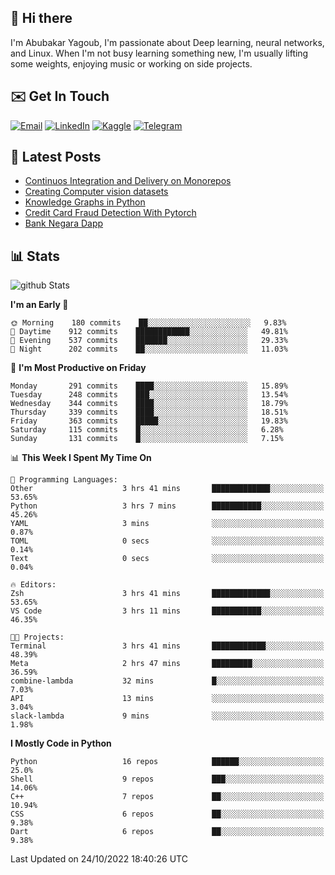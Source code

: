 ## 👋 Hi there

I'm Abubakar Yagoub, I'm passionate about Deep learning, neural networks, and
Linux. When I'm not busy learning something new, I'm usually lifting some
weights, enjoying music or working on side projects.

## ✉️ Get In Touch

[![Email](https://img.shields.io/badge/Email-f1f1f1?style=for-the-badge&logo=gmail&logoColor=0f111a)](mailto:git@blacksuan19.dev)
[![LinkedIn](https://img.shields.io/badge/LinkedIn-0077B5?style=for-the-badge&logo=linkedin&logoColor=white)](https://www.linkedin.com/in/blacksuan19/)
[![Kaggle](https://img.shields.io/badge/Kaggle-5acfff?style=for-the-badge&logo=kaggle&logoColor=white)](http://kaggle.com/abubakaryagob/)
[![Telegram](https://img.shields.io/badge/Telegram-2CA5E0?style=for-the-badge&logo=telegram&logoColor=white)](https://t.me/blacksuan19)

## 📩 Latest Posts

<!-- BLOG-POST-LIST:START -->
- [Continuos Integration and Delivery on Monorepos](https://www.blacksuan19.dev/blog/github-actions-monorepos/)
- [Creating Computer vision datasets](https://www.blacksuan19.dev/blog/creating-datasets/)
- [Knowledge Graphs in Python](https://www.blacksuan19.dev/projects/Knowledge_Graphs/)
- [Credit Card Fraud Detection With Pytorch](https://www.blacksuan19.dev/projects/credit-card-fraud-detection-with-pytorch/)
- [Bank Negara Dapp](https://www.blacksuan19.dev/projects/bank-negara/)
<!-- BLOG-POST-LIST:END -->

## 📊 Stats

![github Stats](https://github-readme-stats.vercel.app/api?username=blacksuan19&theme=github_dark&show_icons=true&count_private=true&custom_title=Github%20Stats&hide_border=true)

<!--START_SECTION:waka-->
**I'm an Early 🐤** 

```text
🌞 Morning    180 commits    ██░░░░░░░░░░░░░░░░░░░░░░░   9.83% 
🌆 Daytime    912 commits    ████████████░░░░░░░░░░░░░   49.81% 
🌃 Evening    537 commits    ███████░░░░░░░░░░░░░░░░░░   29.33% 
🌙 Night      202 commits    ██░░░░░░░░░░░░░░░░░░░░░░░   11.03%

```
📅 **I'm Most Productive on Friday** 

```text
Monday       291 commits    ████░░░░░░░░░░░░░░░░░░░░░   15.89% 
Tuesday      248 commits    ███░░░░░░░░░░░░░░░░░░░░░░   13.54% 
Wednesday    344 commits    ████░░░░░░░░░░░░░░░░░░░░░   18.79% 
Thursday     339 commits    ████░░░░░░░░░░░░░░░░░░░░░   18.51% 
Friday       363 commits    █████░░░░░░░░░░░░░░░░░░░░   19.83% 
Saturday     115 commits    █░░░░░░░░░░░░░░░░░░░░░░░░   6.28% 
Sunday       131 commits    █░░░░░░░░░░░░░░░░░░░░░░░░   7.15%

```


📊 **This Week I Spent My Time On** 

```text
💬 Programming Languages: 
Other                    3 hrs 41 mins       █████████████░░░░░░░░░░░░   53.65% 
Python                   3 hrs 7 mins        ███████████░░░░░░░░░░░░░░   45.26% 
YAML                     3 mins              ░░░░░░░░░░░░░░░░░░░░░░░░░   0.87% 
TOML                     0 secs              ░░░░░░░░░░░░░░░░░░░░░░░░░   0.14% 
Text                     0 secs              ░░░░░░░░░░░░░░░░░░░░░░░░░   0.04%

🔥 Editors: 
Zsh                      3 hrs 41 mins       █████████████░░░░░░░░░░░░   53.65% 
VS Code                  3 hrs 11 mins       ███████████░░░░░░░░░░░░░░   46.35%

🐱‍💻 Projects: 
Terminal                 3 hrs 41 mins       ████████████░░░░░░░░░░░░░   48.39% 
Meta                     2 hrs 47 mins       █████████░░░░░░░░░░░░░░░░   36.59% 
combine-lambda           32 mins             █░░░░░░░░░░░░░░░░░░░░░░░░   7.03% 
API                      13 mins             ░░░░░░░░░░░░░░░░░░░░░░░░░   3.04% 
slack-lambda             9 mins              ░░░░░░░░░░░░░░░░░░░░░░░░░   1.98%

```

**I Mostly Code in Python** 

```text
Python                   16 repos            ██████░░░░░░░░░░░░░░░░░░░   25.0% 
Shell                    9 repos             ███░░░░░░░░░░░░░░░░░░░░░░   14.06% 
C++                      7 repos             ██░░░░░░░░░░░░░░░░░░░░░░░   10.94% 
CSS                      6 repos             ██░░░░░░░░░░░░░░░░░░░░░░░   9.38% 
Dart                     6 repos             ██░░░░░░░░░░░░░░░░░░░░░░░   9.38%

```



 Last Updated on 24/10/2022 18:40:26 UTC
<!--END_SECTION:waka-->

